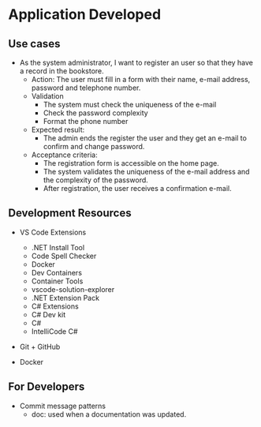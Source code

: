 # Application Developed
## Use cases
* As the system administrator, I want to register an user so that they have a record in the bookstore.
  * Action: The user must fill in a form with their name, e-mail address, password and telephone number.
  * Validation
    * The system must check the uniqueness of the e-mail
    * Check the password complexity
    * Format the phone number
  * Expected result: 
    * The admin ends the register the user and they get an e-mail to confirm and change password.
  * Acceptance criteria:
    * The registration form is accessible on the home page.
    * The system validates the uniqueness of the e-mail address and the complexity of the password.
    * After registration, the user receives a confirmation e-mail.

## Development Resources
* VS Code Extensions
  * .NET Install Tool
  * Code Spell Checker
  * Docker
  * Dev Containers
  * Container Tools
  * vscode-solution-explorer
  * .NET Extension Pack
  * C# Extensions
  * C# Dev kit
  * C#
  * IntelliCode C#   
  
* Git + GitHub
* Docker
## For Developers
* Commit message patterns
  * doc: used when a documentation was updated.
